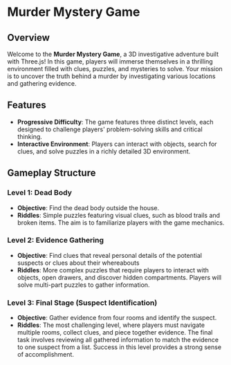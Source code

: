 # Murder Mystery Game

## Overview

Welcome to the **Murder Mystery Game**, a 3D investigative adventure built with Three.js! In this game, players will immerse themselves in a thrilling environment filled with clues, puzzles, and mysteries to solve. Your mission is to uncover the truth behind a murder by investigating various locations and gathering evidence.

## Features

- **Progressive Difficulty**: The game features three distinct levels, each designed to challenge players' problem-solving skills and critical thinking.
- **Interactive Environment**: Players can interact with objects, search for clues, and solve puzzles in a richly detailed 3D environment.

## Gameplay Structure

### Level 1: Dead Body
- **Objective**: Find the dead body outside the house.
- **Riddles**: Simple puzzles featuring visual clues, such as blood trails and broken items. The aim is to familiarize players with the game mechanics.

### Level 2: Evidence Gathering
- **Objective**: Find clues that reveal personal details of the potential suspects or clues about their whereabouts
- **Riddles**: More complex puzzles that require players to interact with objects, open drawers, and discover hidden compartments. Players will solve multi-part puzzles to gather information.

### Level 3: Final Stage (Suspect Identification)
- **Objective**: Gather evidence from four rooms and identify the suspect.
- **Riddles**: The most challenging level, where players must navigate multiple rooms, collect clues, and piece together evidence. The final task involves reviewing all gathered information to match the evidence to one suspect from a list. Success in this level provides a strong sense of accomplishment.
